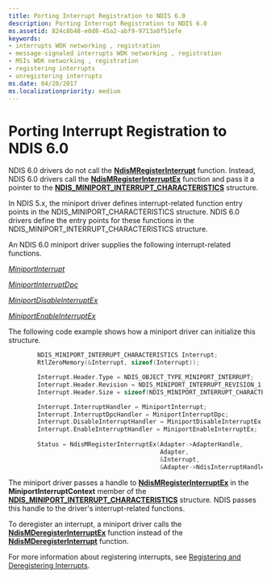 ```yaml
---
title: Porting Interrupt Registration to NDIS 6.0
description: Porting Interrupt Registration to NDIS 6.0
ms.assetid: 824c8b48-e0d8-45a2-abf9-9713a0f51efe
keywords:
- interrupts WDK networking , registration
- message-signaled interrupts WDK networking , registration
- MSIs WDK networking , registration
- registering interrupts
- unregistering interrupts
ms.date: 04/20/2017
ms.localizationpriority: medium
---
```


# Porting Interrupt Registration to NDIS 6.0





NDIS 6.0 drivers do not call the [**NdisMRegisterInterrupt**](https://msdn.microsoft.com/library/windows/hardware/ff553596) function. Instead, NDIS 6.0 drivers call the [**NdisMRegisterInterruptEx**](https://msdn.microsoft.com/library/windows/hardware/ff563649) function and pass it a pointer to the [**NDIS\_MINIPORT\_INTERRUPT\_CHARACTERISTICS**](https://msdn.microsoft.com/library/windows/hardware/ff566465) structure.

In NDIS 5.x, the miniport driver defines interrupt-related function entry points in the NDIS\_MINIPORT\_CHARACTERISTICS structure. NDIS 6.0 drivers define the entry points for these functions in the NDIS\_MINIPORT\_INTERRUPT\_CHARACTERISTICS structure.

An NDIS 6.0 miniport driver supplies the following interrupt-related functions.

[*MiniportInterrupt*](https://msdn.microsoft.com/library/windows/hardware/ff559395)

[*MiniportInterruptDpc*](https://msdn.microsoft.com/library/windows/hardware/ff559398)

[*MiniportDisableInterruptEx*](https://msdn.microsoft.com/library/windows/hardware/ff559375)

[*MiniportEnableInterruptEx*](https://msdn.microsoft.com/library/windows/hardware/ff559380)

The following code example shows how a miniport driver can initialize this structure.

```C++
        NDIS_MINIPORT_INTERRUPT_CHARACTERISTICS Interrupt;
        RtlZeroMemory(&Interrupt, sizeof(Interrupt));

        Interrupt.Header.Type = NDIS_OBJECT_TYPE_MINIPORT_INTERRUPT;
        Interrupt.Header.Revision = NDIS_MINIPORT_INTERRUPT_REVISION_1;
        Interrupt.Header.Size = sizeof(NDIS_MINIPORT_INTERRUPT_CHARACTERISTICS);

        Interrupt.InterruptHandler = MiniportInterrupt;
        Interrupt.InterruptDpcHandler = MiniportInterruptDpc;
        Interrupt.DisableInterruptHandler = MiniportDisableInterruptEx;
        Interrupt.EnableInterruptHandler = MiniportEnableInterruptEx;
        
        Status = NdisMRegisterInterruptEx(Adapter->AdapterHandle,
                                          Adapter,
                                          &Interrupt,
                                          &Adapter->NdisInterruptHandle );
```

The miniport driver passes a handle to [**NdisMRegisterInterruptEx**](https://msdn.microsoft.com/library/windows/hardware/ff563649) in the **MiniportInterruptContext** member of the [**NDIS\_MINIPORT\_INTERRUPT\_CHARACTERISTICS**](https://msdn.microsoft.com/library/windows/hardware/ff566465) structure. NDIS passes this handle to the driver's interrupt-related functions.

To deregister an interrupt, a miniport driver calls the [**NdisMDeregisterInterruptEx**](https://msdn.microsoft.com/library/windows/hardware/ff563575) function instead of the [**NdisMDeregisterInterrupt**](https://msdn.microsoft.com/library/windows/hardware/ff553501) function.

For more information about registering interrupts, see [Registering and Deregistering Interrupts](registering-and-deregistering-interrupts.md).

 

 





